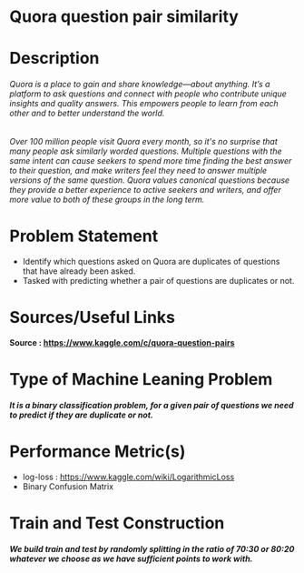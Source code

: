 # Quora question pair similarity

# Description 

###### Quora is a place to gain and share knowledge—about anything. It’s a platform to ask questions and connect with people who contribute unique insights and quality answers. This empowers people to learn from each other and to better understand the world.
###### Over 100 million people visit Quora every month, so it's no surprise that many people ask similarly worded questions. Multiple questions with the same intent can cause seekers to spend more time finding the best answer to their question, and make writers feel they need to answer multiple versions of the same question. Quora values canonical questions because they provide a better experience to active seekers and writers, and offer more value to both of these groups in the long term.

# Problem Statement
  * Identify which questions asked on Quora are duplicates of questions that have already been asked.
  * Tasked with predicting whether a pair of questions are duplicates or not.
  
# Sources/Useful Links
  #### Source : https://www.kaggle.com/c/quora-question-pairs

# Type of Machine Leaning Problem
  ##### It is a binary classification problem, for a given pair of questions we need to predict if they are duplicate or not.
  
# Performance Metric(s)
 * log-loss : https://www.kaggle.com/wiki/LogarithmicLoss
 * Binary Confusion Matrix
 
# Train and Test Construction
  ##### We build train and test by randomly splitting in the ratio of 70:30 or 80:20 whatever we choose as we have sufficient points to work with.
